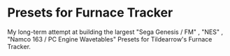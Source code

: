 # Presets for Furnace Tracker

My long-term attempt at building the largest "Sega Genesis / FM" , "NES" , "Namco 163 / PC Engine Wavetables" Presets for Tildearrow's Furnace Tracker.

